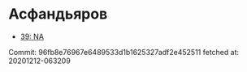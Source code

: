 # Асфандьяров
- [39: NA](39.md)

Commit: 96fb8e76967e6489533d1b1625327adf2e452511
 fetched at: 20201212-063209
